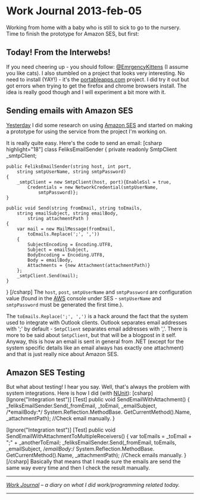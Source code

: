 # Work Journal 2013-feb-05

Working from home with a baby who is still to sick to go to the nursery. Time to finish the prototype for Amazon SES, but first: 

<h2>Today! From the Interwebs!</h2>
<p>
If you need cheering up - you should follow: <a href="https://twitter.com/EmrgencyKittens">@EmrgencyKittens</a> (I assume you like cats). 
I also stumbled on a project that looks very interesting. No need to install (YAY!) - it's the <a href="http://portableapps.com/">portableapps.com</a> project. I did try it out but got errors when trying to get the firefox and chrome browsers install. The idea is really good though and I will experiment a bit more with it. </p>
<h2>Sending emails with Amazon SES</h2>
<p>
<a href="/blog/work-journal-2013-feb-04/">Yesterday</a> I did some research on using <a href="http://aws.amazon.com/ses/">Amazon SES</a> and started on making a prototype for using the service from the project I'm working on. 

It is really quite easy. Here's the code to send an email:
[csharp highlight="18"]
class FeliksEmailSender
{
	private readonly SmtpClient _smtpClient;

	public FeliksEmailSender(string host, int port, 
		string smtpUserName, string smtpPassword)
	{
		_smtpClient = new SmtpClient(host, port){EnableSsl = true, 
			Credentials = new NetworkCredential(smtpUserName, 
				smtpPassword)};
	}

	public void Send(string fromEmail, string toEmails, 
		string emailSubject, string emailBody, 
			string attachmentPath )
	{
		var mail = new MailMessage(fromEmail, 
			toEmails.Replace(';', ','))
		{
			SubjectEncoding = Encoding.UTF8,
			Subject = emailSubject,
			BodyEncoding = Encoding.UTF8,
			Body = emailBody,
			Attachments = {new Attachment(attachmentPath)}
		};
		_smtpClient.Send(mail);
	}
}
[/csharp]
The <code>host</code>, <code>post</code>, <code>smtpUserName</code> and <code>smtpPassword</code> are configuration value (found in the <a href="http://aws.amazon.com/">AWS</a> console under SES - <code>smtpUserName</code> and <code>smtpPassword</code> must be generated the first time.). 

The <code>toEmails.Replace(';', ',')</code> is a hack around the fact that the system used to integrate with Outlook clients. Outlook separates email addresses with ';' by default - <code>SmtpClient</code> separates email addresses with ','. There is more to be said about <code>SmtpClient</code>, but that will be a blogpost in it self.
Anyway, this is how an email is sent in general from .NET (except for the system specific details like an email always has exactly one attachment) and that is just really nice about Amazon SES. 
</p>
<h2>Amazon SES Testing</h2>
<p>
But what about testing! I hear you say. Well, that's always the problem with system integrations. Here is how I did (with <a href="http://nunit.org/">NUnit</a>):
[csharp]
[Ignore("Integration test")]
[Test]
public void SendEmailWithAttachment()
{
	_feliksEmailSender.Send(_fromEmail, _toEmail, _emailSubject, 
		/*emailBody:*/ System.Reflection.MethodBase.
			GetCurrentMethod().Name, _attachmentPath);
	//Check email manually.
}

[Ignore("Integration test")]
[Test]
public void SendEmailWithAttachmentToMultipleReceivers()
{
	var toEmails = _toEmail + ";" + _anotherToEmail;
	_feliksEmailSender.Send(_fromEmail, toEmails, _emailSubject, 
		/*emailBody:*/ System.Reflection.MethodBase.
			GetCurrentMethod().Name, _attachmentPath);
	//Check emails manually.
}
[/csharp]
Basically that means that I made sure the emails are send the same way every time and then I check the result manually. 
</p>

<hr />

<em><a href="/blog/work-journal-what-workprogramming-related-did-i-learn-today">Work Journal</a> – a diary on what I did work/programming related today.</em>

<hr />
